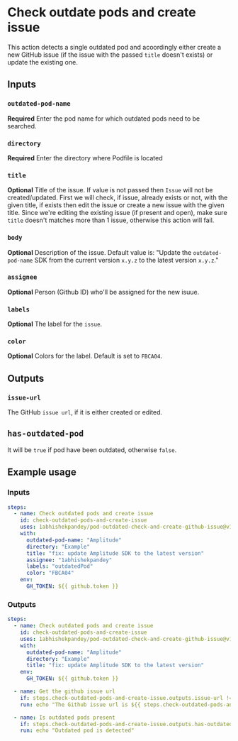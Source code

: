 # Check outdate pods and create issue

This action detects a single outdated pod and acoordingly either create a new GitHub issue (if the issue with the passed `title` doesn't exists) or update the existing one.

## Inputs

### `outdated-pod-name`

**Required** Enter the pod name for which outdated pods need to be searched.

### `directory`

**Required** Enter the directory where Podfile is located

### `title`

**Optional** Title of the issue. If value is not passed then `Issue` will not be created/updated. First we will check, if issue, already exists or not, with the given title, if exists then edit the issue or create a new issue with the given title.
Since we're editing the existing issue (if present and open), make sure `title` doesn't matches more than 1 issue, otherwise this action will fail.

### `body`

**Optional** Description of the issue. Default value is: "Update the `outdated-pod-name` SDK from the current version `x.y.z` to the latest version `x.y.z`."

### `assignee`

**Optional** Person (Github ID) who'll be assigned for the new isuue.

### `labels`

**Optional** The label for the `issue`.

### `color`

**Optional** Colors for the label. Default is set to `FBCA04`.

## Outputs

### `issue-url`

The GitHub `issue url`, if it is either created or edited.

## `has-outdated-pod`

It will be `true` if pod have been outdated, otherwise `false`.

## Example usage

### Inputs

```yaml
steps:
  - name: Check outdated pods and create issue
    id: check-outdated-pods-and-create-issue
    uses: 1abhishekpandey/pod-outdated-check-and-create-github-issue@v1.0.0
    with:
      outdated-pod-name: "Amplitude"
      directory: "Example"
      title: "fix: update Amplitude SDK to the latest version"
      assignee: "1abhishekpandey"
      labels: "outdatedPod"
      color: "FBCA04"
    env:
      GH_TOKEN: ${{ github.token }}
```

### Outputs

```yaml
steps:
  - name: Check outdated pods and create issue
    id: check-outdated-pods-and-create-issue
    uses: 1abhishekpandey/pod-outdated-check-and-create-github-issue@v1.0.0
    with:
      outdated-pod-name: "Amplitude"
      directory: "Example"
      title: "fix: update Amplitude SDK to the latest version"
    env:
      GH_TOKEN: ${{ github.token }}

  - name: Get the github issue url
    if: steps.check-outdated-pods-and-create-issue.outputs.issue-url != ''
    run: echo "The Github issue url is ${{ steps.check-outdated-pods-and-create-issue.outputs.issue-url }}"

  - name: Is outdated pods present
    if: steps.check-outdated-pods-and-create-issue.outputs.has-outdated-pod == 'true'
    run: echo "Outdated pod is detected"
```
